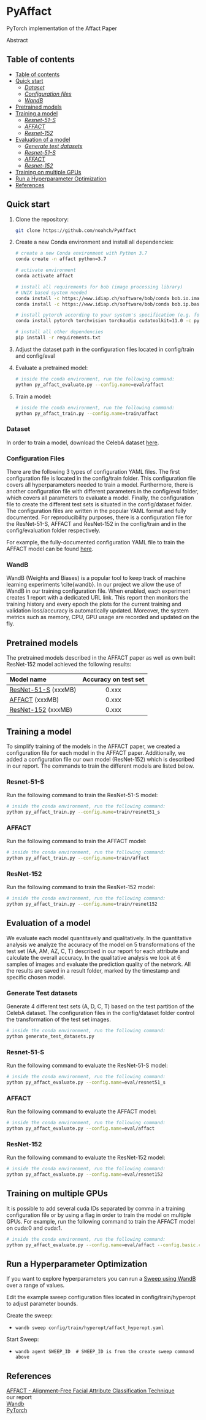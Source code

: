# PyAffact
PyTorch implementation of the Affact Paper


Abstract

## Table of contents

* [Table of contents](#table-of-contents)
* [Quick start](#quick-start)
  + [*Dataset*](#dataset)
  + [*Configuration files*](#configuration-files)
  + [*WandB*](#wandb)
* [Pretrained models](#pretrained-models)
* [Training a model](#training-a-model)
  + [*Resnet-51-S*](#training-resnet-51-s)
  + [*AFFACT*](#training-affact)
  + [*Resnet-152*](#training-resnet-152)
* [Evaluation of a model](#evaluation-of-a-model)
  + [*Generate test datasets*](#generate-test-datasets)
  + [*Resnet-51-S*](#training-resnet-51-s)
  + [*AFFACT*](#training-affact)
  + [*Resnet-152*](#training-resnet-152)
* [Training on multiple GPUs](#training-on-multiple-gpus)
* [Run a Hyperparameter Optimization](#run-a-hyperparameter-optimization)
* [References](#references)

## Quick start

1. Clone the repository:

    ```bash
    git clone https://github.com/noahch/PyAffact
   ```

2. Create a new Conda environment and install all dependencies:

    ```bash
    # create a new Conda environment with Python 3.7
    conda create -n affact python=3.7
   
    # activate environment
    conda activate affact

    # install all requirements for bob (image processing library)
    # UNIX based system needed
    conda install -c https://www.idiap.ch/software/bob/conda bob.io.image
    conda install -c https://www.idiap.ch/software/bob/conda bob.ip.base

    # install pytorch according to your system's specification (e.g. for RTX 3070):
    conda install pytorch torchvision torchaudio cudatoolkit=11.0 -c pytorch

    # install all other dependencies
    pip install -r requirements.txt
   ```    

3. Adjust the dataset path in the configuration files located in config/train and config/eval 

4. Evaluate a pretrained model:

    ```bash
    # inside the conda environment, run the following command:
   python py_affact_evaluate.py --config.name=eval/affact     
    ```

5. Train a model:

    ```bash
    # inside the conda environment, run the following command:
   python py_affact_train.py --config.name=train/affact     
    ```

### Dataset
In order to train a model, download the CelebA dataset [here](http://mmlab.ie.cuhk.edu.hk/projects/CelebA.html).

### Configuration Files
There are the following 3 types of configuration YAML files. The first configuration file is located in the config/train folder. This configuration file covers all hyperparameters needed to train a model.
Furthermore, there is another configuration file with different parameters in the config/eval folder, which covers all parameters to evaluate a model.
Finally, the configuration file to create the different test sets is situated in the config/dataset folder.
The configuration files are written in the popular YAML format and fully documented.
For reproducibility purposes, there is a configuration file for the ResNet-51-S, AFFACT and ResNet-152 in the config/train and in the config/evaluation folder respectively.

For example, the fully-documented configuration YAML file to train the AFFACT model can be found [here](config/train/affact.yml).

### WandB
WandB (Weights and Biases) is a popular tool to keep track of machine learning experiments \cite{wandb}.
In our project we allow the use of WandB in our training configuration file.
When enabled, each experiment creates 1 report with a dedicated URL link. This report then monitors the training history and every epoch the plots for the current training and validation loss/accuracy is automatically updated. Moreover, the system metrics such as memory, CPU, GPU usage are recorded and updated on the fly.

## Pretrained models
The pretrained models described in the AFFACT paper as well as own built ResNet-152 model achieved the following results:

|Model name|Accuracy on test set|
| :- | :-: |
|[ResNet-51-S](xxx) (xxxMB)|0.xxx|
|[AFFACT](xxx) (xxxMB)|0.xxx|
|[ResNet-152](xxx) (xxxMB)|0.xxx|

## Training a model
To simplify training of the models in the AFFACT paper, we created a configuration file for each model in the AFFACT paper. Additionally, we added a configuration file our own model (ResNet-152) which is described in our report. The commands to train the different models are listed below.

### Resnet-51-S
Run the following command to train the ResNet-51-S model:

 ```bash
 # inside the conda environment, run the following command:
 python py_affact_train.py --config.name=train/resnet51_s     
 ```

### AFFACT
Run the following command to train the AFFACT model:

 ```bash
 # inside the conda environment, run the following command:
 python py_affact_train.py --config.name=train/affact     
 ```

### ResNet-152
Run the following command to train the ResNet-152 model:

 ```bash
 # inside the conda environment, run the following command:
 python py_affact_train.py --config.name=train/resnet152     
 ```


## Evaluation of a model
We evaluate each model quantitavely and qualitatively. In the quantitative analysis we analyze the accuracy of the model on 5 transformations of the test set (AA, AM, AZ, C, T) described in our report for each attribute and calculate the overall accuracy.
In the qualitative analysis we look at 6 samples of images and evaluate the prediction quality of the network.
All the results are saved in a result folder, marked by the timestamp and specific chosen model.

### Generate Test datasets
Generate 4 different test sets (A, D, C, T) based on the test partition of the CelebA dataset. 
The configuration files in the config/dataset folder control the transformation of the test set images. 

 ```bash
 # inside the conda environment, run the following command:
 python generate_test_datasets.py     
 ```

### Resnet-51-S
Run the following command to evaluate the ResNet-51-S model:

 ```bash
 # inside the conda environment, run the following command:
 python py_affact_evaluate.py --config.name=eval/resnet51_s     
 ```

### AFFACT
Run the following command to evaluate the AFFACT model:

 ```bash
 # inside the conda environment, run the following command:
 python py_affact_evaluate.py --config.name=eval/affact     
 ```

### ResNet-152
Run the following command to evaluate the ResNet-152 model:

 ```bash
 # inside the conda environment, run the following command:
 python py_affact_evaluate.py --config.name=eval/resnet152     
 ```

## Training on multiple GPUs
It is possible to add several cuda IDs separated by comma in a training configuration file or by using a flag in order to train the model on multiple GPUs. For example, run the following command to train the AFFACT model on cuda:0 and cuda:1.

```bash
# inside the conda environment, run the following command:
python py_affact_evaluate.py --config.name=eval/affact --config.basic.cuda_device_name=cuda:0,cuda:1     
```

## Run a Hyperparameter Optimization
If you want to explore hyperparameters you can run a [Sweep using WandB](https://docs.wandb.com/sweeps) over a range of values.

Edit the example sweep configuration files located in config/train/hyperopt to adjust parameter bounds.

Create the sweep:
- `wandb sweep config/train/hyperopt/affact_hyperopt.yaml`

Start Sweep:
- `wandb agent SWEEP_ID  # SWEEP_ID is from the create sweep command above`


## References
[AFFACT - Alignment-Free Facial Attribute Classification Technique](https://arxiv.org/pdf/1611.06158) \
our report \
[Wandb](http://wandb.ai) \
[PyTorch](https://pytorch.org)
